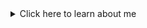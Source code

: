 <details>
<summary>Click here to learn about me </summary>

- 🔭 I’m currently working on Updating my launcher and a compilation of Cave Of The Dead
- ️‍⚧️ Pronouns: She/Her


# Projects
| Game | Status | Engine/Language | Release Year | Price | FLOSS | Type
| --- | --- |--- | --- | --- | --- | --- |
[Pikakid98 Launcher](https://git-pikakid98.github.io/launcher) | In-Development | Game Maker 8.2 / Game Maker Language / Batch / Visual Basic / AutoHotkey (Future) | 2021 | Freeware | Yes | Tool
[Cave Of The Dead](https://pikakid98games.wordpress.com/caveofthedead/) | In Development | Game Maker 8.1 (8.2) / Game Maker Language | 2012 | Freeware | Yes | Game
[The Legend Of Zelda: Sword Of Destiny](https://pikakid98games.wordpress.com/thelegendofzeldaswordofdestiny) | On-Hold (Plan to remaster in Solarus) | Game Maker 8.1 / Game Maker Language | 2013 | Freeware | Yes | Game
[The Story Of A Succubus Named Candice](https://pikakid98games.wordpress.com/thestoryofasuccubusnamedcandice/) | In-Development (Limbo) | RPG Maker VX Ace / Ruby | 2016 | Freeware | No (But it's easy to find the code) | Game
[PurrCatory](https://pikakid98games.wordpress.com/purrcatory) | Cancelled | Game Maker Studio / Game Maker Language | 2015 | Freeware | No (Lost the src) | Game
[The Computer](https://pikakid98games.wordpress.com/thecomputer) | Cancelled | Game Maker Studio / Game Maker Language | 2016 | Freeware | No (Lost the src) | Game
[Pikakid98 (YouTuber) Fan Game Collection](https://pikakid98games.wordpress.com/pikakid98youtuberfangamecollection) | Cancelled | Game Maker Studio / Game Maker Language | 2019 | Freeware | No (Lost the src) | Game Compilation
[Pikakid98 & SonicboomColt Classics](https://pikakid98games.wordpress.com/pikakid98andsonicboomcoltclassics) | Cancelled | Game Maker Studio / Game Maker Language | 2019 | Freeware | No (Lost the src) | Game Compilation
[Pikakid98 Classic Game Collection](https://pikakid98games.wordpress.com/pikakid98andsonicboomcoltclassics) | [Replaced](https://pikakid98games.wordpress.com/pikakid98andsonicboomcoltclassics) | Game Maker Studio / Game Maker Language | 2016 | Freeware | No (Lost the src) | Game Compilation
[SonicboomColt Classics](https://pikakid98games.wordpress.com/pikakid98andsonicboomcoltclassics) | [Replaced](https://pikakid98games.wordpress.com/pikakid98andsonicboomcoltclassics) | Game Maker Studio / Game Maker Language | 2016 | Freeware | No (Lost the src) | Game Compilation

# Coding languages that I know
| Language | Skill Level |
| --- | --- |
![ahk](/icons/ahk.png) AutoHotkey | Decent

</details>
